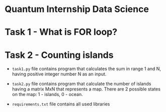 # Quantum Internship Data Science 
# Task 1 - What is FOR loop? 
# Task 2 - Counting islands

* ```task1.py``` file contains program that calculates the sum in range 1 and N, having positive integer number N as an input.

* ```task2.py``` file contains program that calculate the number of islands having a matrix MxN that represents a map. There are 2 possible states on the map: 1 - islands, 0 - ocean.  

* ```requirements.txt``` file contains all used libraries
